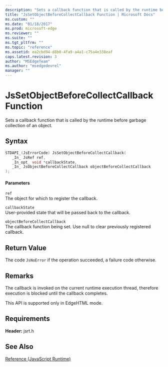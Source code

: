 ```yaml
---
description: "Sets a callback function that is called by the runtime before garbage collection of an object."
title: "JsSetObjectBeforeCollectCallback Function | Microsoft Docs"
ms.custom: ""
ms.date: "01/18/2017"
ms.prod: microsoft-edge
ms.reviewer: ""
ms.suite: ""
ms.tgt_pltfrm: ""
ms.topic: "reference"
ms.assetid: ea2cbd94-d8b0-4fa9-a4a1-c75a4e338eaf
caps.latest.revision: 3
author: "MSEdgeTeam"
ms.author: "msedgedevrel"
manager: ""
---
```

# JsSetObjectBeforeCollectCallback Function
Sets a callback function that is called by the runtime before garbage collection of an object.  
  
## Syntax  
  
```cpp  
STDAPI_(JsErrorCode) JsSetObjectBeforeCollectCallback(  
   _In_ JsRef ref,  
   _In_opt_ void *callbackState,  
   _In_ JsObjectBeforeCollectCallback objectBeforeCollectCallback  
);  
```  
  
#### Parameters  
 `ref`  
 The object for which to register the callback.  
  
 `callbackState`  
 User-provided state that will be passed back to the callback.  
  
 `objectBeforeCollectCallback`  
 The callback function being set. Use null to clear previously registered callback.  
  
## Return Value  
 The code `JsNoError` if the operation succeeded, a failure code otherwise.  
  
## Remarks  
 The callback is invoked on the current runtime execution thread, therefore execution is blocked until the callback completes.  
  
 This API is supported only in EdgeHTML mode.  
  
## Requirements  
 **Header:** jsrt.h  
  
## See Also  
 [Reference (JavaScript Runtime)](../chakra-hosting/reference-javascript-runtime.md)